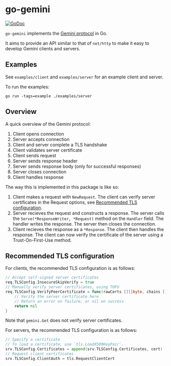 # go-gemini

[![GoDoc](https://godoc.org/git.sr.ht/~adnano/go-gemini?status.svg)](https://godoc.org/git.sr.ht/~adnano/go-gemini)

`go-gemini` implements the [Gemini protocol](https://gemini.circumlunar.space)
in Go.

It aims to provide an API similar to that of `net/http` to make it easy to
develop Gemini clients and servers.

## Examples

See `examples/client` and `examples/server` for an example client and server.

To run the examples:

	go run -tags=example ./examples/server

## Overview

A quick overview of the Gemini protocol:

1. Client opens connection
2. Server accepts connection
3. Client and server complete a TLS handshake
4. Client validates server certificate
5. Client sends request
6. Server sends response header
7. Server sends response body (only for successful responses)
8. Server closes connection
9. Client handles response

The way this is implemented in this package is like so:

1. Client makes a request with `NewRequest`. The client can verify server
   certificates in the Request options, see [Recommended TLS
   configuration](#recommended-tls-configuration).
2. Server recieves the request and constructs a response.
	The server calls the `Serve(*ResponseWriter, *Request)` method on the
	`Handler` field. The handler writes the response. The server then closes
	the connection.
5. Client recieves the response as a `*Response`. The client then handles the
   response. The client can now verify the certificate of the server using a
   Trust-On-First-Use method.

## Recommended TLS configuration

For clients, the recommended TLS configuration is as follows:

```go
// Accept self-signed server certificates
req.TLSConfig.InsecureSkipVerify = true
// Manually verify server certificates, using TOFU
req.TLSConfig.VerifyPeerCertificate = func(rawCerts [][]byte, chains [][]*x509.Certificate) error {
	// Verify the server certificate here
	// Return an error on failure, or nil on success
	return nil
}
```

Note that `gemini.Get` does not verify server certificates.

For servers, the recommended TLS configuration is as follows:

```go
// Specify a certificate
// To load a certificate, use `tls.LoadX509KeyPair`.
srv.TLSConfig.Certificates = append(srv.TLSConfig.Certificates, cert)
// Request client certificates
srv.TLSConfig.ClientAuth = tls.RequestClientCert
```
